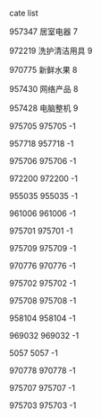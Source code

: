 cate list

957347 居室电器 7

972219 洗护清洁用具 9

970775 新鲜水果 8

957430 网络产品 8

957428 电脑整机 9

975705 975705 -1

957718 957718 -1

975706 975706 -1

972200 972200 -1

955035 955035 -1

961006 961006 -1

975701 975701 -1

975709 975709 -1

970776 970776 -1

975702 975702 -1

975708 975708 -1

958104 958104 -1

969032 969032 -1

5057 5057 -1

970778 970778 -1

975707 975707 -1

975703 975703 -1

